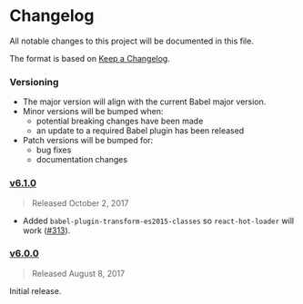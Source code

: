 # Changelog
All notable changes to this project will be documented in this file.

The format is based on [Keep a Changelog](http://keepachangelog.com/en/1.0.0/).

### Versioning
 - The major version will align with the current Babel major version.
 - Minor versions will be bumped when:
   - potential breaking changes have been made
   - an update to a required Babel plugin has been released
 - Patch versions will be bumped for:
   - bug fixes
   - documentation changes

### [v6.1.0](https://github.com/adamelliotfields/babel-preset-react-latest/releases/tag/v6.1.0)
> Released October 2, 2017

 - Added `babel-plugin-transform-es2015-classes` so `react-hot-loader` will work ([#313](https://github.com/gaearon/react-hot-loader/issues/313)).

### [v6.0.0](https://github.com/adamelliotfields/babel-preset-react-latest/releases/tag/v6.0.0)
> Released August 8, 2017

Initial release.
